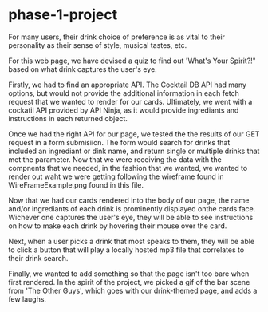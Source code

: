 # phase-1-project

For many users, their drink choice of preference is as vital to their personality as their sense of style, musical tastes, etc. 

For this web page, we have devised a quiz to find out 'What's Your Spirit?!" based on what drink captures the user's eye. 

Firstly, we had to find an appropriate API. The Cocktail DB API had many options, but would not provide the additional information in each fetch request that we wanted to render for our cards. Ultimately, we went with a cockatil API provided by API Ninja, as it would provide ingrediants and instructions in each returned object. 

Once we had the right API for our page, we tested the the results of our GET request in a form submisiion. The form would search for drinks that included an ingrediant or dink name, and return single or multiple drinks that met the parameter. Now that we were receiving the data with the compnents that we needed, in the fashion that we wanted, we wanted to render out waht we were getting following the wireframe found in WireFrameExample.png found in this file. 

Now that we had our cards rendered into the body of our page, the name and/or ingrediants of each drink is prominently displayed onthe cards face. Wichever one captures the user's eye, they will be able to see instructions on how to make each drink by hovering their mouse over the card. 

Next, when a user picks a drink that most speaks to them, they will be able to click a button that will play a locally hosted mp3 file that correlates to their drink search. 

Finally, we wanted to add something so that the page isn't too bare when first rendered. In the spirit of the project, we picked a gif of the bar scene from 'The Other Guys', which goes with our drink-themed page, and adds a few laughs. 